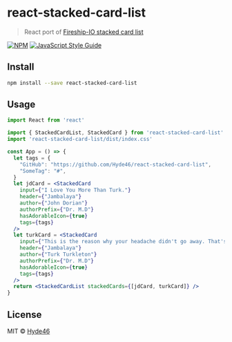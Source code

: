 # react-stacked-card-list

> React port of [Fireship-IO stacked card list](https://github.com/fireship-io/stacked-card-list)

[![NPM](https://img.shields.io/npm/v/react-stacked-card-list.svg)](https://www.npmjs.com/package/react-stacked-card-list) [![JavaScript Style Guide](https://img.shields.io/badge/code_style-standard-brightgreen.svg)](https://standardjs.com)

## Install

```bash
npm install --save react-stacked-card-list
```

## Usage

```jsx
import React from 'react'

import { StackedCardList, StackedCard } from 'react-stacked-card-list'
import 'react-stacked-card-list/dist/index.css'

const App = () => {
  let tags = {
    "GitHub": "https://github.com/Hyde46/react-stacked-card-list",
    "SomeTag": "#",
  }
  let jdCard = <StackedCard
    input={"I Love You More Than Turk."}
    header={"Jambalaya"}
    author={"John Dorian"}
    authorPrefix={"Dr. M.D"}
    hasAdorableIcon={true}
    tags={tags}
  />
  let turkCard = <StackedCard
    input={"This is the reason why your headache didn't go away. That's actually pronounced 'an-al-ge-sic', not 'anal-gesic'. Sir, the pills go in your mouth."}
    header={"Jambalaya"}
    author={"Turk Turkleton"}
    authorPrefix={"Dr. M.D"}
    hasAdorableIcon={true}
    tags={tags}
  />
  return <StackedCardList stackedCards={[jdCard, turkCard]} />
}
```

## License

MIT © [Hyde46](https://github.com/Hyde46)
